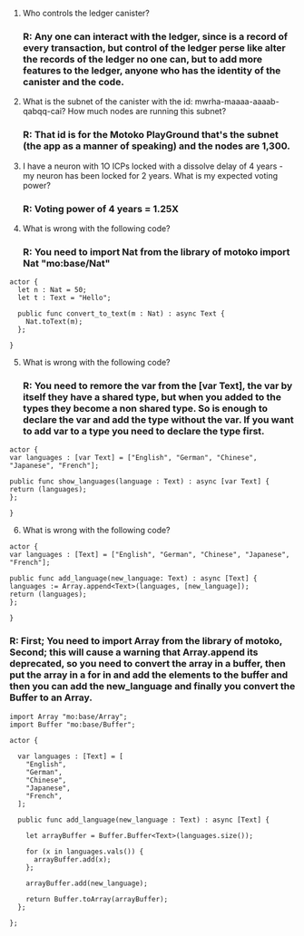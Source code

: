 1. Who controls the ledger canister?

   ### R: Any one can interact with the ledger, since is a record of every transaction, but control of the ledger perse like alter the records of the ledger no one can, but to add more features to the ledger, anyone who has the identity of the canister and the code.

2. What is the subnet of the canister with the id: mwrha-maaaa-aaaab-qabqq-cai? How much nodes are running this subnet?

   ### R: That id is for the Motoko PlayGround that's the subnet (the app as a manner of speaking) and the nodes are 1,300.

3. I have a neuron with 1O ICPs locked with a dissolve delay of 4 years - my neuron has been locked for 2 years. What is my expected voting power?

   ### R: Voting power of 4 years = 1.25X

4. What is wrong with the following code?

   ### R: You need to import Nat from the library of motoko import Nat "mo:base/Nat"

```
actor {
  let n : Nat = 50;
  let t : Text = "Hello";

  public func convert_to_text(m : Nat) : async Text {
    Nat.toText(m);
  };

}
```

5. What is wrong with the following code?

   ### R: You need to remore the var from the [var Text], the var by itself they have a shared type, but when you added to the types they become a non shared type. So is enough to declare the var and add the type without the var. If you want to add var to a type you need to declare the type first.

```
actor {
var languages : [var Text] = ["English", "German", "Chinese", "Japanese", "French"];

public func show_languages(language : Text) : async [var Text] {
return (languages);
};

}
```

6. What is wrong with the following code?

```
actor {
var languages : [Text] = ["English", "German", "Chinese", "Japanese", "French"];

public func add_language(new_language: Text) : async [Text] {
languages := Array.append<Text>(languages, [new_language]);
return (languages);
};

}
```

### R: First; You need to import Array from the library of motoko, Second; this will cause a warning that Array.append its deprecated, so you need to convert the array in a buffer, then put the array in a for in and add the elements to the buffer and then you can add the new_language and finally you convert the Buffer to an Array.

```
import Array "mo:base/Array";
import Buffer "mo:base/Buffer";

actor {

  var languages : [Text] = [
    "English",
    "German",
    "Chinese",
    "Japanese",
    "French",
  ];

  public func add_language(new_language : Text) : async [Text] {

    let arrayBuffer = Buffer.Buffer<Text>(languages.size());

    for (x in languages.vals()) {
      arrayBuffer.add(x);
    };

    arrayBuffer.add(new_language);

    return Buffer.toArray(arrayBuffer);
  };

};
```
